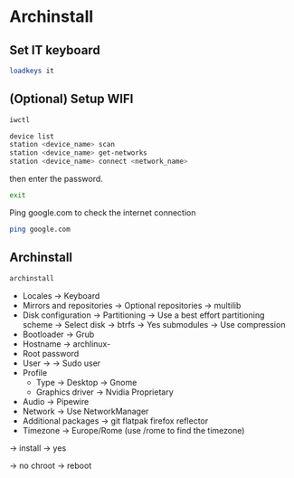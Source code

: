 # Archinstall

## Set IT keyboard

```bash
loadkeys it
```

## (Optional) Setup WIFI

```bash
iwctl
```

```bash
device list
station <device_name> scan
station <device_name> get-networks
station <device_name> connect <network_name>
```

then enter the password.

```bash
exit
```

Ping google.com to check the internet connection

```bash
ping google.com
```

## Archinstall

```bash
archinstall
```

-   Locales -> Keyboard
-   Mirrors and repositories -> Optional repositories -> multilib
-   Disk configuration -> Partitioning -> Use a best effort partitioning scheme -> Select disk -> btrfs -> Yes submodules -> Use compression
-   Bootloader -> Grub
-   Hostname -> archlinux-<device>
-   Root password
-   User -> <username> -> Sudo user
-   Profile
    -   Type -> Desktop -> Gnome
    -   Graphics driver -> Nvidia Proprietary
-   Audio -> Pipewire
-   Network -> Use NetworkManager
-   Additional packages -> git flatpak firefox reflector
-   Timezone -> Europe/Rome (use /rome to find the timezone)

-> install -> yes

-> no chroot -> reboot

